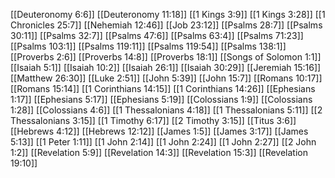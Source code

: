 [[Deuteronomy 6:6]]
[[Deuteronomy 11:18]]
[[1 Kings 3:9]]
[[1 Kings 3:28]]
[[1 Chronicles 25:7]]
[[Nehemiah 12:46]]
[[Job 23:12]]
[[Psalms 28:7]]
[[Psalms 30:11]]
[[Psalms 32:7]]
[[Psalms 47:6]]
[[Psalms 63:4]]
[[Psalms 71:23]]
[[Psalms 103:1]]
[[Psalms 119:11]]
[[Psalms 119:54]]
[[Psalms 138:1]]
[[Proverbs 2:6]]
[[Proverbs 14:8]]
[[Proverbs 18:1]]
[[Songs of Solomon 1:1]]
[[Isaiah 5:1]]
[[Isaiah 10:2]]
[[Isaiah 26:1]]
[[Isaiah 30:29]]
[[Jeremiah 15:16]]
[[Matthew 26:30]]
[[Luke 2:51]]
[[John 5:39]]
[[John 15:7]]
[[Romans 10:17]]
[[Romans 15:14]]
[[1 Corinthians 14:15]]
[[1 Corinthians 14:26]]
[[Ephesians 1:17]]
[[Ephesians 5:17]]
[[Ephesians 5:19]]
[[Colossians 1:9]]
[[Colossians 1:28]]
[[Colossians 4:6]]
[[1 Thessalonians 4:18]]
[[1 Thessalonians 5:11]]
[[2 Thessalonians 3:15]]
[[1 Timothy 6:17]]
[[2 Timothy 3:15]]
[[Titus 3:6]]
[[Hebrews 4:12]]
[[Hebrews 12:12]]
[[James 1:5]]
[[James 3:17]]
[[James 5:13]]
[[1 Peter 1:11]]
[[1 John 2:14]]
[[1 John 2:24]]
[[1 John 2:27]]
[[2 John 1:2]]
[[Revelation 5:9]]
[[Revelation 14:3]]
[[Revelation 15:3]]
[[Revelation 19:10]]
